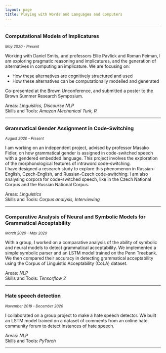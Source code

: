 ```yaml
---
layout: page
title: Playing with Words and Languages and Computers
---
```

<hr />

### Computational Models of Implicatures 
<sub>*May 2020 - Present* <sub /> 
  
Working with Daniel Smits, and professors Ellie Pavlick and Roman Feiman, I am exploring pragmatic reasoning and implicatures, and the generation of alternatives in computing an implicature. We are focusing on: 
- How these alternatives are cognitively structured and used
- How these alternatives can be computationally modelled and generated 

Co-presented at the Brown Unconference, and submitted a poster to the Brown Summer Research Symposium.

Areas: *Linguistics, Discourse NLP* <br/>
Skills and Tools: *Amazon Mechanical Turk, R*

<hr />

### Grammatical Gender Assignment in Code-Switching 
<sub>*August 2020 - Present*<sub/> 
  
I am working on an independent project, advised by professor Masako Fidler, on how grammatical gender is assigned in code-switched speech with a gendered embedded language. This project involves the exploration of the morphonological features of intraword code-switching. <br/>
I have designed a research study to explore this phenomenon in Russian-English, Czech-English, and Russian-Czech code-switching.
I am also analysing corpora for code-switched speech, like in the Czech National Corpus and the Russian National Corpus. 

Areas: *Linguistics* <br/>
Skills and Tools: *Corpus analysis, Interviewing*

<hr />

### Comparative Analysis of Neural and Symbolic Models for Grammatical Acceptability 
<sub>*March 2020 - May 2020* <sub/> 
  
With a group, I worked on a comparative analysis of the ability of symbolic and neural models to detect grammatical acceptability. We implemented a simple symbolic parser and an LSTM model trained on the Penn Treebank. We then compared their accuracy in detecting grammatical acceptability using the Corpus of Linguistic Acceptability (CoLA) dataset.

Areas: *NLP* <br/>
Skills and Tools: *Tensorflow 2*

<hr />

### Hate speech detection 
<sub>*November 2019 - December 2020*<sub/> 
  
I collaborated on a group project to make a hate speech detector. We built an LSTM model trained on a dataset of comments from an online hate community forum to detect instances of hate speech. 

Areas: *NLP* <br/>
Skills and Tools: *PyTorch*

<hr />
